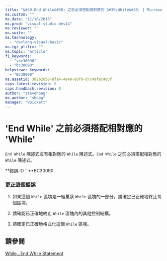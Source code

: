 ```yaml
---
title: "&#39;End While&#39; 之前必須搭配相對應的 &#39;While&#39; | Microsoft Docs"
ms.custom: ""
ms.date: "11/16/2016"
ms.prod: "visual-studio-dev14"
ms.reviewer: ""
ms.suite: ""
ms.technology: 
  - "devlang-visual-basic"
ms.tgt_pltfrm: ""
ms.topic: "article"
f1_keywords: 
  - "vbc30090"
  - "bc30090"
helpviewer_keywords: 
  - "BC30090"
ms.assetid: 302b26b8-8fa4-4e49-86f0-d7c49fec485f
caps.latest.revision: 8
caps.handback.revision: 8
author: "stevehoag"
ms.author: "shoag"
manager: "wpickett"
---
```

# &#39;End While&#39; 之前必須搭配相對應的 &#39;While&#39;
`End While` 陳述式沒有相對應的 `While` 陳述式。`End While` 之前必須搭配相對應的 `While` 陳述式。  
  
 **錯誤 ID：**BC30090  
  
### 更正這個錯誤  
  
1.  如果這個 `While` 區塊是一組巢狀 `While` 區塊的一部分，請確定已正確地終止每個區塊。  
  
2.  請確認已正確地終止 `While` 區塊內的其他控制結構。  
  
3.  請確定已正確地格式化這個 `While` 區塊。  
  
## 請參閱  
 [While...End While Statement](/dotnet/visual-basic/language-reference/statements/while-end-while-statement)